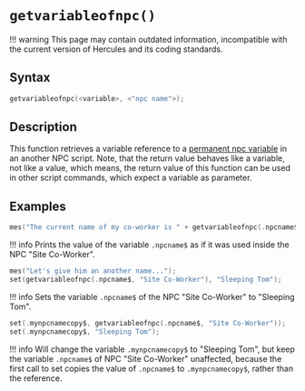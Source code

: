 # `getvariableofnpc()`

!!! warning
	This page may contain outdated information, incompatible with the current version of Hercules and its coding standards.

## Syntax

```c
getvariableofnpc(<variable>, <"npc name">);
```

## Description

This function retrieves a variable reference to a [permanent npc variable](../Variables.md#NPC_Variables) in an another NPC script. Note, that the return value behaves like a variable, not like a value, which means, the return value of this function can be used in other script commands, which expect a variable as parameter.

## Examples

```c
mes("The current name of my co-worker is " + getvariableofnpc(.npcname$, "Site Co-Worker"));
```

!!! info
	Prints the value of the variable `.npcname$` as if it was used inside the NPC "Site Co-Worker".

```c
mes("Let's give him an another name...");
set(getvariableofnpc(.npcname$, "Site Co-Worker"), "Sleeping Tom");
```

!!! info
	Sets the variable `.npcname$` of the NPC "Site Co-Worker" to "Sleeping Tom".

```c
set(.mynpcnamecopy$, getvariableofnpc(.npcname$, "Site Co-Worker"));
set(.mynpcnamecopy$, "Sleeping Tom");
```

!!! info
	Will change the variable `.mynpcnamecopy$` to "Sleeping Tom", but keep the variable `.npcname$` of NPC "Site Co-Worker" unaffected, because the first call to set copies the value of `.npcname$` to `.mynpcnamecopy$`, rather than the reference.
